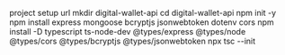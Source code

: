 project setup url
mkdir digital-wallet-api
cd digital-wallet-api
npm init -y
npm install express mongoose bcryptjs jsonwebtoken dotenv cors
npm install -D typescript ts-node-dev @types/express @types/node @types/cors @types/bcryptjs @types/jsonwebtoken
npx tsc --init
